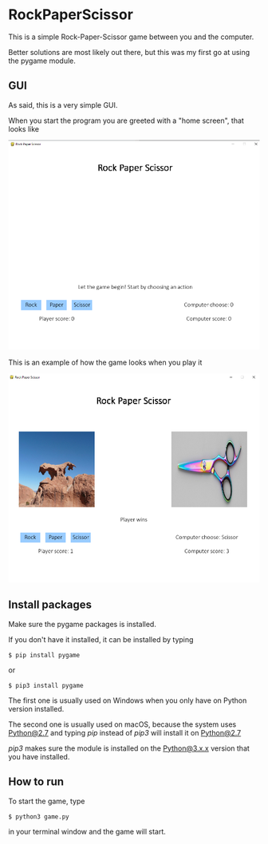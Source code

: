 # RockPaperScissor

This is a simple Rock-Paper-Scissor game between you and the computer.

Better solutions are most likely out there, but this was my first go at using the pygame module.

## GUI

As said, this is a very simple GUI.

When you start the program you are greeted with a "home screen", that looks like

<img src="https://github.com/Hvaheterdu/Games/blob/master/RockPaperScissor/home_screen.png" width="700">

This is an example of how the game looks when you play it

<img src="https://github.com/Hvaheterdu/Games/blob/master/RockPaperScissor/game_screen.png" width="700">


## Install packages

Make sure the pygame packages is installed.

If you don't have it installed, it can be installed by typing

```
$ pip install pygame
```

or

```
$ pip3 install pygame
```

The first one is usually used on Windows when you only have on Python version installed.

The second one is usually used on macOS, because the system uses Python@2.7 and typing _pip_ instead of _pip3_ will install it on Python@2.7

_pip3_ makes sure the module is installed on the Python@3.x.x version that you have installed.

## How to run

To start the game, type

```
$ python3 game.py 
```

in your terminal window and the game will start.
